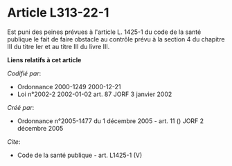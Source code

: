 # Article L313-22-1

Est puni des peines prévues à l'article L. 1425-1 du code de la santé publique le fait de faire obstacle au contrôle prévu à
la section 4 du chapitre III du titre Ier et au titre III du livre III.

**Liens relatifs à cet article**

_Codifié par_:

  - Ordonnance 2000-1249 2000-12-21
  - Loi n°2002-2 2002-01-02 art. 87 JORF 3 janvier 2002

_Créé par_:

  - Ordonnance n°2005-1477 du 1 décembre 2005 - art. 11 () JORF 2 décembre 2005

_Cite_:

  - Code de la santé publique - art. L1425-1 (V)
